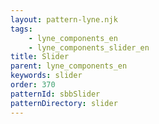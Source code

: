 ```yaml
---
layout: pattern-lyne.njk
tags: 
    - lyne_components_en
    - lyne_components_slider_en
title: Slider
parent: lyne_components_en
keywords: slider
order: 370
patternId: sbbSlider
patternDirectory: slider
---
```

